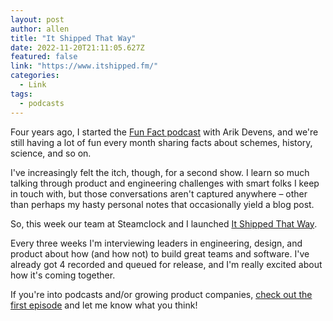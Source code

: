 ```yaml
---
layout: post
author: allen
title: "It Shipped That Way"
date: 2022-11-20T21:11:05.627Z
featured: false
link: "https://www.itshipped.fm/"
categories:
  - Link
tags:
  - podcasts
---
```


Four years ago, I started the [Fun Fact podcast](https://funfact.fm/) with Arik Devens, and we're still having a lot of fun every month sharing facts about schemes, history, science, and so on.

I've increasingly felt the itch, though, for a second show. I learn so much talking through product and engineering challenges with smart folks I keep in touch with, but those conversations aren't captured anywhere – other than perhaps my hasty personal notes that occasionally yield a blog post.

So, this week our team at Steamclock and I launched [It Shipped That Way](https://www.itshipped.fm/).

Every three weeks I'm interviewing leaders in engineering, design, and product about how (and how not) to build great teams and software. I've already got 4 recorded and queued for release, and I'm really excited about how it's coming together. 

If you're into podcasts and/or growing product companies, [check out the first episode](https://www.itshipped.fm/episodes/1) and let me know what you think!
